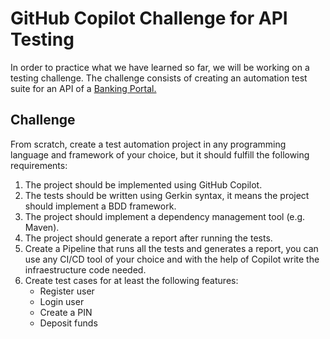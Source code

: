 # GitHub Copilot Challenge for API Testing

In order to practice what we have learned so far, we will be working on a testing challenge. The challenge consists of creating an automation test suite for an API of a [Banking Portal.](https://github.com/abhi9720/BankingPortal-API)

## Challenge
From scratch, create a test automation project in any programming language and framework of your choice, but it should fulfill the following requirements:
1. The project should be implemented using GitHub Copilot.
2. The tests should be written using Gerkin syntax, it means the project should implement a BDD framework.
3. The project should implement a dependency management tool (e.g. Maven).
4. The project should generate a report after running the tests.
5. Create a Pipeline that runs all the tests and generates a report, you can use any CI/CD tool of your choice and with the help of Copilot write the infraestructure code needed.
6. Create test cases for at least the following features:
    - Register user
    - Login user
    - Create a PIN
    - Deposit funds
